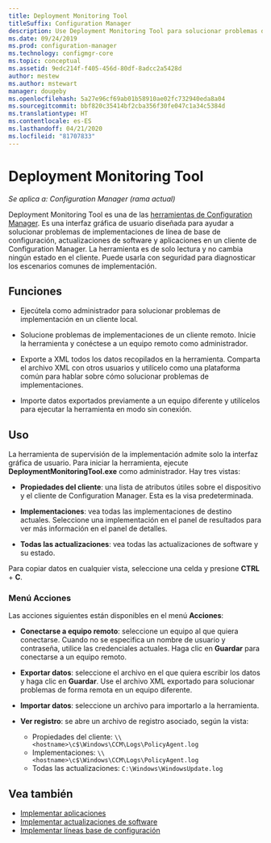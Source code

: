 ```yaml
---
title: Deployment Monitoring Tool
titleSuffix: Configuration Manager
description: Use Deployment Monitoring Tool para solucionar problemas de implementaciones de software en un cliente de Configuration Manager.
ms.date: 09/24/2019
ms.prod: configuration-manager
ms.technology: configmgr-core
ms.topic: conceptual
ms.assetid: 9edc214f-f405-456d-80df-8adcc2a5428d
author: mestew
ms.author: mstewart
manager: dougeby
ms.openlocfilehash: 5a27e96cf69ab01b58910ae02fc732940eda8a04
ms.sourcegitcommit: bbf820c35414bf2cba356f30fe047c1a34c5384d
ms.translationtype: HT
ms.contentlocale: es-ES
ms.lasthandoff: 04/21/2020
ms.locfileid: "81707833"
---
```

# <a name="deployment-monitoring-tool"></a>Deployment Monitoring Tool

*Se aplica a: Configuration Manager (rama actual)*

Deployment Monitoring Tool es una de las [herramientas de Configuration Manager](tools.md). Es una interfaz gráfica de usuario diseñada para ayudar a solucionar problemas de implementaciones de línea de base de configuración, actualizaciones de software y aplicaciones en un cliente de Configuration Manager. La herramienta es de solo lectura y no cambia ningún estado en el cliente. Puede usarla con seguridad para diagnosticar los escenarios comunes de implementación.


## <a name="features"></a>Funciones

- Ejecútela como administrador para solucionar problemas de implementación en un cliente local.  

- Solucione problemas de implementaciones de un cliente remoto. Inicie la herramienta y conéctese a un equipo remoto como administrador.  

- Exporte a XML todos los datos recopilados en la herramienta. Comparta el archivo XML con otros usuarios y utilícelo como una plataforma común para hablar sobre cómo solucionar problemas de implementaciones.  

- Importe datos exportados previamente a un equipo diferente y utilícelos para ejecutar la herramienta en modo sin conexión.   


## <a name="usage"></a>Uso

La herramienta de supervisión de la implementación admite solo la interfaz gráfica de usuario. Para iniciar la herramienta, ejecute **DeploymentMonitoringTool.exe** como administrador. Hay tres vistas:  

- **Propiedades del cliente**: una lista de atributos útiles sobre el dispositivo y el cliente de Configuration Manager. Esta es la visa predeterminada.   

- **Implementaciones**: vea todas las implementaciones de destino actuales. Seleccione una implementación en el panel de resultados para ver más información en el panel de detalles.  

- **Todas las actualizaciones**: vea todas las actualizaciones de software y su estado.  

Para copiar datos en cualquier vista, seleccione una celda y presione **CTRL** + **C**.


### <a name="actions-menu"></a>Menú Acciones

Las acciones siguientes están disponibles en el menú **Acciones**:  

- **Conectarse a equipo remoto**: seleccione un equipo al que quiera conectarse. Cuando no se especifica un nombre de usuario y contraseña, utilice las credenciales actuales. Haga clic en **Guardar** para conectarse a un equipo remoto.  

- **Exportar datos**: seleccione el archivo en el que quiera escribir los datos y haga clic en **Guardar**. Use el archivo XML exportado para solucionar problemas de forma remota en un equipo diferente.  

- **Importar datos**: seleccione un archivo para importarlo a la herramienta.  

- **Ver registro**: se abre un archivo de registro asociado, según la vista:  
    - Propiedades del cliente: `\\<hostname>\c$\Windows\CCM\Logs\PolicyAgent.log`
    - Implementaciones: `\\<hostname>\c$\Windows\CCM\Logs\PolicyAgent.log`
    - Todas las actualizaciones: `C:\Windows\WindowsUpdate.log`



## <a name="see-also"></a>Vea también

- [Implementar aplicaciones](../../apps/deploy-use/deploy-applications.md)
- [Implementar actualizaciones de software](../../sum/deploy-use/deploy-software-updates.md)
- [Implementar líneas base de configuración](../../compliance/deploy-use/deploy-configuration-baselines.md)
